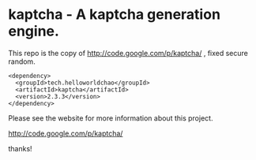 # kaptcha - A kaptcha generation engine.

This repo is the copy of http://code.google.com/p/kaptcha/ , fixed secure random.
```
<dependency>
  <groupId>tech.helloworldchao</groupId>
  <artifactId>kaptcha</artifactId>
  <version>2.3.3</version>
</dependency>
```
Please see the website for more information about this project.

http://code.google.com/p/kaptcha/

thanks!

